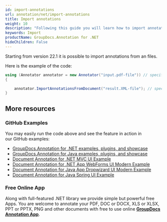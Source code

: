 ```yaml
---
id: import-annotations
url: annotation/net/import-annotations
title: Import annotations
weight: 10
description: "Following this guide you will learn how to import annotation using GroupDocs.Annotation for .NET API."
keywords: Import
productName: GroupDocs.Annotation for .NET
hideChildren: False
---
```


Starting from version 22.1 it is possible to import annotations from an files.

Here is the example of the code:

```csharp
using (Annotator annotator = new Annotator("input.pdf-file")) // specify the path to the file with the annotated
{

	annotator.ImportAnnotationsFromDocument("result.XML-file"); // specify the path to the result XML file
}
```

## More resources
### GitHub Examples
You may easily run the code above and see the feature in action in our GitHub examples:
*   [GroupDocs.Annotation for .NET examples, plugins, and showcase](https://github.com/groupdocs-annotation/GroupDocs.Annotation-for-.NET)
*   [GroupDocs.Annotation for Java examples, plugins, and showcase](https://github.com/groupdocs-annotation/GroupDocs.Annotation-for-Java)
*   [Document Annotation for .NET MVC UI Example](https://github.com/groupdocs-annotation/GroupDocs.Annotation-for-.NET-MVC) 
*   [Document Annotation for .NET App WebForms UI Modern Example](https://github.com/groupdocs-annotation/GroupDocs.Annotation-for-.NET-WebForms)
*   [Document Annotation for Java App Dropwizard UI Modern Example](https://github.com/groupdocs-annotation/GroupDocs.Annotation-for-Java-Dropwizard)
*   [Document Annotation for Java Spring UI Example](https://github.com/groupdocs-annotation/GroupDocs.Annotation-for-Java-Spring)
### Free Online App
Along with full-featured .NET library we provide simple but powerful free Apps.
You are welcome to annotate your PDF, DOC or DOCX, XLS or XLSX, PPT or PPTX, PNG and other documents with free to use online **[GroupDocs Annotation App](https://products.groupdocs.app/annotation)**.
